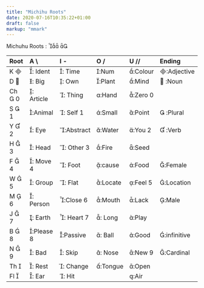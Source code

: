 ```yaml
---
title: "Michihu Roots"
date: 2020-07-16T10:35:22+01:00
draft: false
markup: "mmark"
---
```


Michuhu Roots :  

|Root    	| A  \     	| I   -      	| O	/	| U  //		| Ending|
|:-----		|:--------	|:----------	|:----------	|:----------	|:----------	 |
|K 		| : Ident	| : Time	| :Num	| :Colour	|:Adjective|
|D 		| : Big    	| : Own    	| :Plant	| :Mind   	|  :Noun	 |
|Ch 	0	| : Article	| : Thing 	| :Hand	| :Zero 0	| 		 |
| S 	1	| :Animal	| : Self 1 	| :Small	| :Point  	|  :Plural	 |
| Y  	2 	| : Eye	|:Abstract	| :Water	| :You 2  	|  :Verb 	 |
| H 	3	| : Head	| : Other 3	| :Fire	| :Seed   	| 		 |
|F 	4	| : Move 4	| : Foot   	| :cause	| :Food   	| :Female	 |
|W 	5	| : Group	| : Flat	| :Locate	| :Feel 5	|:Location|
|M 	6	|: Person	| :Close 6	| :Mouth	| :Lack	| :Male	 |
|J 	7	| : Earth	| : Heart 7	| : Long	| :Play	| 		 |
|B 	8	|:Please 8	| :Passive 	| : Ball	| :Good	|:infinitive |
|N 	9	| : Bad    	| : Skip	| : Nose	| :New 9	|:Cardinal	 |
|Th  	| : Rest  	|: Change| :Tongue	|:Open 	| 		 |
|Fl 		| : Ear   	| : Hit	|           	| :Air	| 		 |




